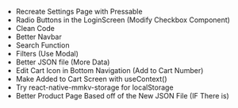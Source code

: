 - Recreate Settings Page with Pressable
- Radio Buttons in the LoginScreen (Modify Checkbox Component)
- Clean Code
- Better Navbar
- Search Function
- Filters (Use Modal)
- Better JSON file (More Data)
- Edit Cart Icon in Bottom Navigation (Add to Cart Number)
- Make Added to Cart Screen with useContext()
- Try react-native-mmkv-storage for localStorage
- Better Product Page Based off of the New JSON File (IF There is)